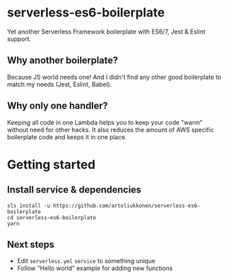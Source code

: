 # serverless-es6-boilerplate

Yet another Serverless Framework boilerplate with ES6/7, Jest & Eslint support.

## Why another boilerplate?

Because JS world needs one! And I didn't find any other good boilerplate to match my needs (Jest, Eslint, Babel). 

## Why only one handler?

Keeping all code in one Lambda helps you to keep your code "warm" without need for other hacks. It also reduces the amount of AWS specific boilerplate code and keeps it in one place. 

# Getting started

## Install service & dependencies

```
sls install -u https://github.com/artoliukkonen/serverless-es6-boilerplate
cd serverless-es6-boilerplate
yarn
```

## Next steps

* Edit `serverless.yml` `service` to something unique
* Follow "Hello world" example for adding new functions
